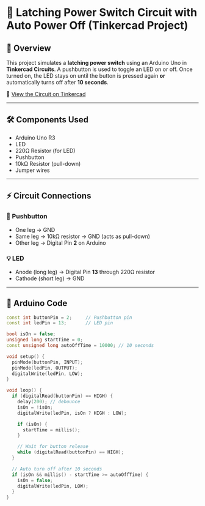 # 🔌 Latching Power Switch Circuit with Auto Power Off (Tinkercad Project)

## 🧠 Overview
This project simulates a **latching power switch** using an Arduino Uno in **Tinkercad Circuits**. A pushbutton is used to toggle an LED on or off. Once turned on, the LED stays on until the button is pressed again **or** automatically turns off after **10 seconds**.

🔗 [View the Circuit on Tinkercad](https://www.tinkercad.com/things/cleB2VOkiuc-latching-power-circuit?sharecode=nLtXsAfqz7PkTn1E9r-YI3SxcFKH4llwjseQVkV0ce0)

---

## 🛠 Components Used
- Arduino Uno R3
- LED
- 220Ω Resistor (for LED)
- Pushbutton
- 10kΩ Resistor (pull-down)
- Jumper wires

---

## ⚡ Circuit Connections

### 🔘 Pushbutton
- One leg → GND  
- Same leg → 10kΩ resistor → GND (acts as pull-down)  
- Other leg → Digital Pin **2** on Arduino  

### 💡 LED
- Anode (long leg) → Digital Pin **13** through 220Ω resistor  
- Cathode (short leg) → GND  

---

## 🧾 Arduino Code

```cpp
const int buttonPin = 2;     // Pushbutton pin
const int ledPin = 13;       // LED pin

bool isOn = false;
unsigned long startTime = 0;
const unsigned long autoOffTime = 10000; // 10 seconds

void setup() {
  pinMode(buttonPin, INPUT);
  pinMode(ledPin, OUTPUT);
  digitalWrite(ledPin, LOW);
}

void loop() {
  if (digitalRead(buttonPin) == HIGH) {
    delay(200); // debounce
    isOn = !isOn;
    digitalWrite(ledPin, isOn ? HIGH : LOW);

    if (isOn) {
      startTime = millis();
    }

    // Wait for button release
    while (digitalRead(buttonPin) == HIGH);
  }

  // Auto turn off after 10 seconds
  if (isOn && millis() - startTime >= autoOffTime) {
    isOn = false;
    digitalWrite(ledPin, LOW);
  }
}
